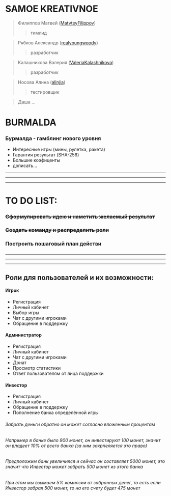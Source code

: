 # SAMOE KREATIVNOE

> Филиппов Матвей ([MatvteyFilippov](https://github.com/MatvteFilippov "GitHub"))
>> тимлид

> Рябков Александр ([realyoungwoody](https://github.com/realyoungwoody "GitHub"))
>> разработчик

> Калашникова Валерия ([ValeriaKalashnikova](https://github.com/ValeriaKalashnikova "GitHub"))
>> разработчик

> Носова Алина ([alinjia](https://github.com/alinjia "GitHub"))
>> тестировщик

> Даша ...

# BURMALDA
### Бурмалда - гамблинг нового уровня
- Интересные игры (мины, рулетка, ракета)
- Гарантия результат (SHA-256)
- Большие коэфиценты
- дописать...

***
***
***

# TO DO LIST:

### ~~Сформулировать идею и наметить желаемый результат~~
### ~~Создать команду и распределить роли~~
### Построить пошаговый план действи
### 

***
***
***

## Роли для пользователей и их возможности:
#### Игрок
- Регистрация
- Личный кабинет
- Выбор игры
- Чат с другими игроками
- Обращение в поддержку

#### Администратор
- Регистрация
- Личный кабинет
- Чат с другими игроками
- Донат
- Просмотр статистики
- Ответ пользователям от лица поддержки

#### Инвестор
- Регистрация
- Личный кабинет
- Обращение в поддержку
- Пополнение банка определённой игры
###### Забрать деньги обратно он может согласно вложенным процентам
###### Например в банке было 900 монет, он инвестируют 100 монет, значит он владеет 10% от всего банка (за ним закрпеляется это право)
###### Предположим банк увеличился и сейчас он составляет 5000 монет, это значит что Инвестор может забрать 500 монет из этого банка
###### При этом мы взымаем 5% комиссии от забранных денег, то есть если Инвестор забрал 500 монет, то на его счету будет 475 монет
